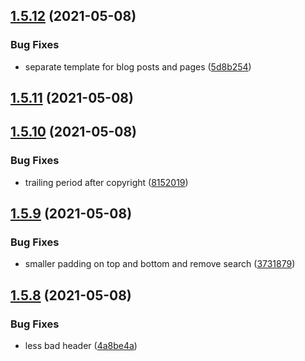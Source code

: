 ## [1.5.12](https://github.com/dds/bosabosa.org/compare/v1.5.11...v1.5.12) (2021-05-08)


### Bug Fixes

* separate template for blog posts and pages ([5d8b254](https://github.com/dds/bosabosa.org/commit/5d8b254748c8c9cd32598c7e1e5ae3f2c943f5df))



## [1.5.11](https://github.com/dds/bosabosa.org/compare/v1.5.10...v1.5.11) (2021-05-08)



## [1.5.10](https://github.com/dds/bosabosa.org/compare/v1.5.9...v1.5.10) (2021-05-08)


### Bug Fixes

* trailing period after copyright ([8152019](https://github.com/dds/bosabosa.org/commit/8152019f573b1535c091a34a80c1da39c5c5a882))



## [1.5.9](https://github.com/dds/bosabosa.org/compare/v1.5.8...v1.5.9) (2021-05-08)


### Bug Fixes

* smaller padding on top and bottom and remove search ([3731879](https://github.com/dds/bosabosa.org/commit/3731879e8c38e1ede25171926e76136e9b34ed02))



## [1.5.8](https://github.com/dds/bosabosa.org/compare/v1.5.7...v1.5.8) (2021-05-08)


### Bug Fixes

* less bad header ([4a8be4a](https://github.com/dds/bosabosa.org/commit/4a8be4ae6faa4a28470275f30d5a85d293133ee2))



